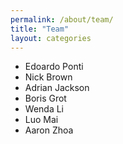 ```yaml
---
permalink: /about/team/
title: "Team"
layout: categories
---
```


- Edoardo Ponti
- Nick Brown
- Adrian Jackson
- Boris Grot
- Wenda Li
- Luo Mai
- Aaron Zhoa
